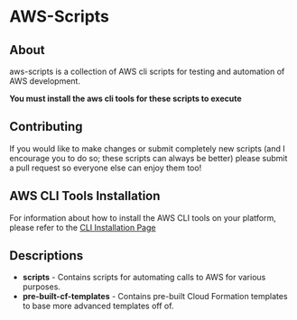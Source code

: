 # AWS-Scripts

## About
aws-scripts is a collection of AWS cli scripts for testing and automation of AWS development.

**You must install the aws cli tools for these scripts to execute**

## Contributing
If you would like to make changes or submit completely new scripts (and I encourage you to do so; these scripts can always be better) please submit a pull request so everyone else can enjoy them too!

## AWS CLI Tools Installation
For information about how to install the AWS CLI tools on your platform, please refer to the [CLI Installation Page](https://aws.amazon.com/cli/)

## Descriptions
  - **scripts** - Contains scripts for automating calls to AWS for various purposes.
  - **pre-built-cf-templates** - Contains pre-built Cloud Formation templates to base more advanced templates off of.
